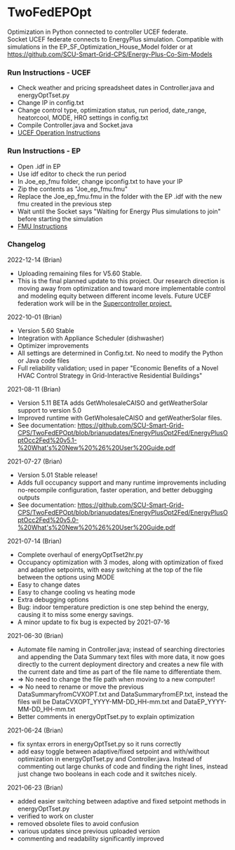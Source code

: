 # TwoFedEPOpt
Optimization in Python connected to controller UCEF federate.   
Socket UCEF federate connects to EnergyPlus simulation. Compatible with simulations in the EP_SF_Optimization_House_Model folder or at https://github.com/SCU-Smart-Grid-CPS/Energy-Plus-Co-Sim-Models

### Run Instructions - UCEF
* Check weather and pricing spreadsheet dates in Controller.java and energyOptTset.py
* Change IP in config.txt
* Change control type, optimization status, run period, date_range, heatorcool, MODE, HRO settings in config.txt
* Compile Controller.java and Socket.java
* [UCEF Operation Instructions](https://github.com/SCU-Smart-Grid-CPS/smart-grid-energy-simulation-research/wiki)

### Run Instructions - EP
* Open .idf in EP
* Use idf editor to check the run period
* In Joe_ep_fmu folder, change ipconfig.txt to have your IP
* Zip the contents as "Joe_ep_fmu.fmu"
* Replace the Joe_ep_fmu.fmu in the folder with the EP .idf with the new fmu created in the previous step
* Wait until the Socket says "Waiting for Energy Plus simulations to join" before starting the simulation
* [FMU Instructions](https://github.com/SCU-Smart-Grid-CPS/smart-grid-energy-simulation-research/wiki/Link-EnergyPlus-and-UCEF-using-Joe_ep_fmu)

### Changelog

2022-12-14 (Brian)
* Uploading remaining files for V5.60 Stable.
* This is the final planned update to this project. Our research direction is moving away from optimization and toward more implementable control and modeling equity between different income levels. Future UCEF federation work will be in the [Supercontroller project.](https://github.com/SCU-Smart-Grid-CPS/UCEF-Supercontroller)

2022-10-01 (Brian)
* Version 5.60 Stable
* Integration with Appliance Scheduler (dishwasher)
* Optimizer improvements
* All settings are determined in Config.txt. No need to modify the Python or Java code files
* Full reliability validation; used in paper "Economic Benefits of a Novel HVAC Control Strategy in Grid-Interactive Residential Buildings"

2021-08-11 (Brian)
* Version 5.11 BETA adds GetWholesaleCAISO and getWeatherSolar support to version 5.0
* Improved runtime with GetWholesaleCAISO and getWeatherSolar files. 
* See documentation: https://github.com/SCU-Smart-Grid-CPS/TwoFedEPOpt/blob/brianupdates/EnergyPlusOpt2Fed/EnergyPlusOptOcc2Fed%20v5.1-%20What's%20New%20%26%20User%20Guide.pdf

2021-07-27 (Brian)
* Version 5.01 Stable release!
* Adds full occupancy support and many runtime improvements including no-recompile configuration, faster operation, and better debugging outputs
* See documentation: https://github.com/SCU-Smart-Grid-CPS/TwoFedEPOpt/blob/brianupdates/EnergyPlusOpt2Fed/EnergyPlusOptOcc2Fed%20v5.0-%20What's%20New%20%26%20User%20Guide.pdf

2021-07-14 (Brian)
* Complete overhaul of energyOptTset2hr.py
* Occupancy optimization with 3 modes, along with optimization of fixed and adaptive setpoints, with easy switching at the top of the file between the options using MODE
* Easy to change dates
* Easy to change cooling vs heating mode
* Extra debugging options
* Bug: indoor temperature prediction is one step behind the energy, causing it to miss some energy savings.
* A minor update to fix bug is expected by 2021-07-16

2021-06-30 (Brian)
* Automate file naming in Controller.java; instead of searching directories and appending the Data Summary text files with more data, it now goes directly to the current deployment directory and creates a new file with the current date and time as part of the file name to differentiate them. 
* => No need to change the file path when moving to a new computer! 
* => No need to rename or move the previous DataSummaryfromCVXOPT.txt and DataSummaryfromEP.txt, instead the files will be DataCVXOPT_YYYY-MM-DD_HH-mm.txt and DataEP_YYYY-MM-DD_HH-mm.txt
* Better comments in energyOptTset.py to explain optimization


2021-06-24 (Brian)
* fix syntax errors in energyOptTset.py so it runs correctly
* add easy toggle between adaptive/fixed setpoint and with/without optimization in energyOptTset.py and Controller.java. Instead of commenting out large chunks of code and finding the right lines, instead just change two booleans in each code and it switches nicely.


2021-06-23 (Brian)
* added easier switching between adaptive and fixed setpoint methods in energyOptTset.py
* verified to work on cluster
* removed obsolete files to avoid confusion
* various updates since previous uploaded version
* commenting and readability significantly improved

